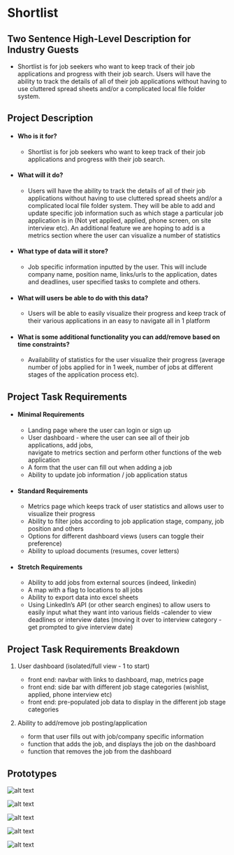 # Shortlist

## Two Sentence High-Level Description for Industry Guests
- Shortlist is for job seekers who want to keep track of their job applications and progress with their job search. Users will have the ability to track the details of all of their job applications without having to use cluttered spread sheets and/or a complicated local file folder system.

## Project Description
- #### Who is it for?
  - Shortlist is for job seekers who want to keep track of their job applications and progress with their job search.

- #### What will it do? 
  - Users will have the ability to track the details of all of their job applications without having to use cluttered spread sheets and/or a complicated local file folder system. They will be able to add and update specific job information such as which stage a particular job application is in (Not yet applied, applied, phone screen, on site interview etc). An additional feature we are hoping to add is a metrics section where the user can visualize a number of statistics
 
- #### What type of data will it store?
  - Job specific  information  inputted by the user. This will include company name, position name, links/urls to the application, dates and deadlines, user specified tasks to complete and others.
  
- #### What will users be able to do with this data?
  - Users will be able to easily visualize their progress and keep track of their various applications in an easy to navigate all in  1 platform
  
- #### What is some additional functionality you can add/remove based on time constraints?
  - Availability of statistics for the user visualize  their progress (average number of jobs applied for in 1 week, number of jobs at different stages of the application process etc).  

## Project Task Requirements

- #### Minimal Requirements
  - Landing page where the user can login or sign up 
  - User dashboard - where the user can see all of their job applications, add jobs,  
    navigate to metrics section and perform other functions of the web application
  - A form that the user can fill out when adding a job 
  - Ability to update job information / job application status 

- #### Standard Requirements
  - Metrics page which keeps track of user statistics and allows user to visualize their progress 
  - Ability to filter jobs according to job application stage, company, job position and others
  - Options for different dashboard views (users can toggle their preference)
  - Ability to upload documents (resumes, cover letters)

- #### Stretch Requirements
  - Ability to add jobs from external sources (indeed, linkedin)
  - A map with a flag to locations to all jobs
  - Ability to export data into excel sheets
  - Using LinkedIn’s API (or other search engines) to allow users to easily input what they want into various fields
  -calender to view deadlines or interview dates (moving it over to interview category - get prompted to give interview date)

## Project Task Requirements Breakdown
  1. User dashboard (isolated/full view - 1 to start)
     - front end: navbar with links to dashboard, map, metrics page
     - front end: side bar with different job stage categories (wishlist, applied, phone interview etc)
     - front end: pre-populated job data to display in the different job stage categories

  2. Ability to add/remove job posting/application
     - form that user fills out with job/company specific information
     - function that adds the job, and displays the job on the dashboard
     - function that removes the job from the dashboard

## Prototypes
![alt text](https://i.imgur.com/J2WnEWM.png)

![alt text](https://i.imgur.com/cvA6Abf.jpg)

![alt text](https://i.imgur.com/jLEXgBX.jpg)

![alt text](https://i.imgur.com/q1xonIe.png)

![alt text](https://i.imgur.com/fLEvzev.jpg)

  

